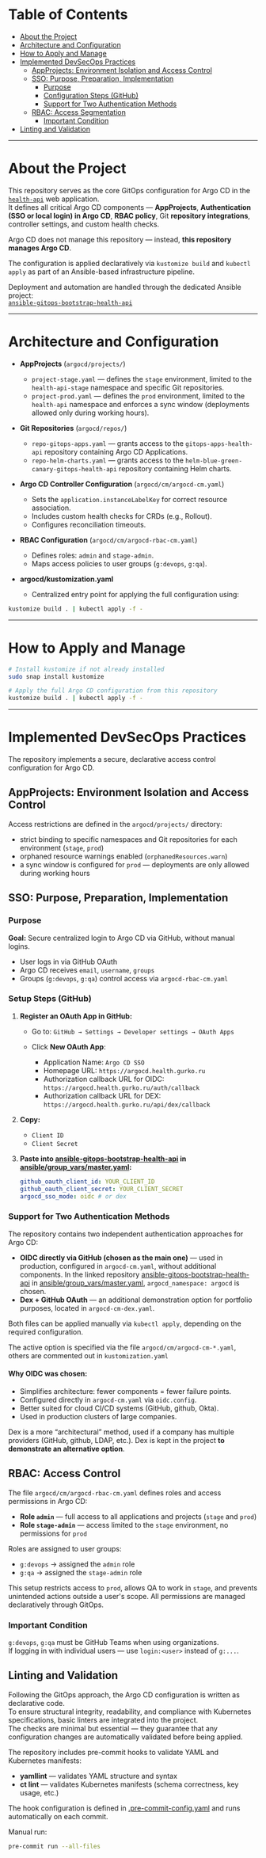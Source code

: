 # Table of Contents

- [About the Project](#about-the-project)  
- [Architecture and Configuration](#architecture-and-configuration)  
- [How to Apply and Manage](#how-to-apply-and-manage)  
- [Implemented DevSecOps Practices](#implemented-devsecops-practices)  
  - [AppProjects: Environment Isolation and Access Control](#appprojects-environment-isolation-and-access-control)  
  - [SSO: Purpose, Preparation, Implementation](#sso-purpose-preparation-implementation)  
    - [Purpose](#purpose)  
    - [Configuration Steps (GitHub)](#configuration-steps-github)  
    - [Support for Two Authentication Methods](#support-for-two-authentication-methods)  
  - [RBAC: Access Segmentation](#rbac-access-segmentation)  
    - [Important Condition](#important-condition)  
- [Linting and Validation](#linting-and-validation)

---

# About the Project

This repository serves as the core GitOps configuration for Argo CD in the [`health-api`](https://github.com/vikgur/health-api-for-microservice-stack-english-vers) web application.  
It defines all critical Argo CD components — **AppProjects**, **Authentication (SSO or local login) in Argo CD**, **RBAC policy**, Git **repository integrations**, controller settings, and custom health checks.

Argo CD does not manage this repository — instead, **this repository manages Argo CD**.

The configuration is applied declaratively via `kustomize build` and `kubectl apply` as part of an Ansible-based infrastructure pipeline.

Deployment and automation are handled through the dedicated Ansible project:  
[`ansible-gitops-bootstrap-health-api`](https://github.com/vikgur/ansible-gitops-bootstrap-health-api-english-vers)

---

# Architecture and Configuration

* **AppProjects** (`argocd/projects/`)

  * `project-stage.yaml` — defines the `stage` environment, limited to the `health-api-stage` namespace and specific Git repositories.
  * `project-prod.yaml` — defines the `prod` environment, limited to the `health-api` namespace and enforces a sync window (deployments allowed only during working hours).

* **Git Repositories** (`argocd/repos/`)

  * `repo-gitops-apps.yaml` — grants access to the `gitops-apps-health-api` repository containing Argo CD Applications.
  * `repo-helm-charts.yaml` — grants access to the `helm-blue-green-canary-gitops-health-api` repository containing Helm charts.

* **Argo CD Controller Configuration** (`argocd/cm/argocd-cm.yaml`)

  * Sets the `application.instanceLabelKey` for correct resource association.
  * Includes custom health checks for CRDs (e.g., Rollout).
  * Configures reconciliation timeouts.

* **RBAC Configuration** (`argocd/cm/argocd-rbac-cm.yaml`)

  * Defines roles: `admin` and `stage-admin`.
  * Maps access policies to user groups (`g:devops`, `g:qa`).

* **argocd/kustomization.yaml**

  * Centralized entry point for applying the full configuration using:

```bash
kustomize build . | kubectl apply -f -
```

---

# How to Apply and Manage

```bash
# Install kustomize if not already installed
sudo snap install kustomize

# Apply the full Argo CD configuration from this repository
kustomize build . | kubectl apply -f -
```

---

# Implemented DevSecOps Practices
The repository implements a secure, declarative access control configuration for Argo CD.

## AppProjects: Environment Isolation and Access Control

Access restrictions are defined in the `argocd/projects/` directory:

- strict binding to specific namespaces and Git repositories for each environment (`stage`, `prod`)
- orphaned resource warnings enabled (`orphanedResources.warn`)
- a sync window is configured for `prod` — deployments are only allowed during working hours

## SSO: Purpose, Preparation, Implementation

### Purpose

**Goal:** Secure centralized login to Argo CD via GitHub, without manual logins.

* User logs in via GitHub OAuth
* Argo CD receives `email`, `username`, `groups`
* Groups (`g:devops`, `g:qa`) control access via `argocd-rbac-cm.yaml`

### Setup Steps (GitHub)

1. **Register an OAuth App in GitHub:**

   * Go to: `GitHub → Settings → Developer settings → OAuth Apps`
   * Click **New OAuth App**:

     * Application Name: `Argo CD SSO`
     * Homepage URL: `https://argocd.health.gurko.ru`
     * Authorization callback URL for OIDC:
       `https://argocd.health.gurko.ru/auth/callback`
     * Authorization callback URL for DEX:
       `https://argocd.health.gurko.ru/api/dex/callback`

2. **Copy:**

   * `Client ID`
   * `Client Secret`

3. **Paste into [ansible-gitops-bootstrap-health-api](https://github.com/Vikgur/ansible-gitops-bootstrap-health-api-english-vers/) in [ansible/group\_vars/master.yaml](https://github.com/Vikgur/ansible-gitops-bootstrap-health-api-english-vers/-/blob/main/ansible/group_vars/master.yaml):**

   ```yaml
   github_oauth_client_id: YOUR_CLIENT_ID
   github_oauth_client_secret: YOUR_CLIENT_SECRET
   argocd_sso_mode: oidc # or dex
   ```

### Support for Two Authentication Methods

The repository contains two independent authentication approaches for Argo CD:

* **OIDC directly via GitHub (chosen as the main one)** — used in production, configured in `argocd-cm.yaml`, without additional components. In the linked repository [ansible-gitops-bootstrap-health-api](https://github.com/Vikgur/ansible-gitops-bootstrap-health-api-english-vers) in [ansible/group_vars/master.yaml](https://github.com/Vikgur/ansible-gitops-bootstrap-health-api-english-vers/-/blob/main/ansible/group_vars/master.yaml), `argocd_namespace: argocd` is chosen.
* **Dex + GitHub OAuth** — an additional demonstration option for portfolio purposes, located in `argocd-cm-dex.yaml`.

Both files can be applied manually via `kubectl apply`, depending on the required configuration.

The active option is specified via the file `argocd/cm/argocd-cm-*.yaml`, others are commented out in `kustomization.yaml`

#### Why OIDC was chosen:

* Simplifies architecture: fewer components = fewer failure points.
* Configured directly in `argocd-cm.yaml` via `oidc.config`.
* Better suited for cloud CI/CD systems (GitHub, github, Okta).
* Used in production clusters of large companies.

Dex is a more “architectural” method, used if a company has multiple providers (GitHub, github, LDAP, etc.). Dex is kept in the project **to demonstrate an alternative option**.

## RBAC: Access Control

The file `argocd/cm/argocd-rbac-cm.yaml` defines roles and access permissions in Argo CD:

- **Role `admin`** — full access to all applications and projects (`stage` and `prod`)
- **Role `stage-admin`** — access limited to the `stage` environment, no permissions for `prod`

Roles are assigned to user groups:

- `g:devops` → assigned the `admin` role
- `g:qa` → assigned the `stage-admin` role

This setup restricts access to `prod`, allows QA to work in `stage`, and prevents unintended actions outside a user's scope. All permissions are managed declaratively through GitOps.

### Important Condition

`g:devops`, `g:qa` must be GitHub Teams when using organizations.  
If logging in with individual users — use `login:<user>` instead of `g:...`.

## Linting and Validation

Following the GitOps approach, the Argo CD configuration is written as declarative code.  
To ensure structural integrity, readability, and compliance with Kubernetes specifications, basic linters are integrated into the project.  
The checks are minimal but essential — they guarantee that any configuration changes are automatically validated before being applied.

The repository includes pre-commit hooks to validate YAML and Kubernetes manifests:

- **yamllint** — validates YAML structure and syntax  
- **ct lint** — validates Kubernetes manifests (schema correctness, key usage, etc.)

The hook configuration is defined in [.pre-commit-config.yaml](./.pre-commit-config.yaml) and runs automatically on each commit.

Manual run:

```bash
pre-commit run --all-files
```
